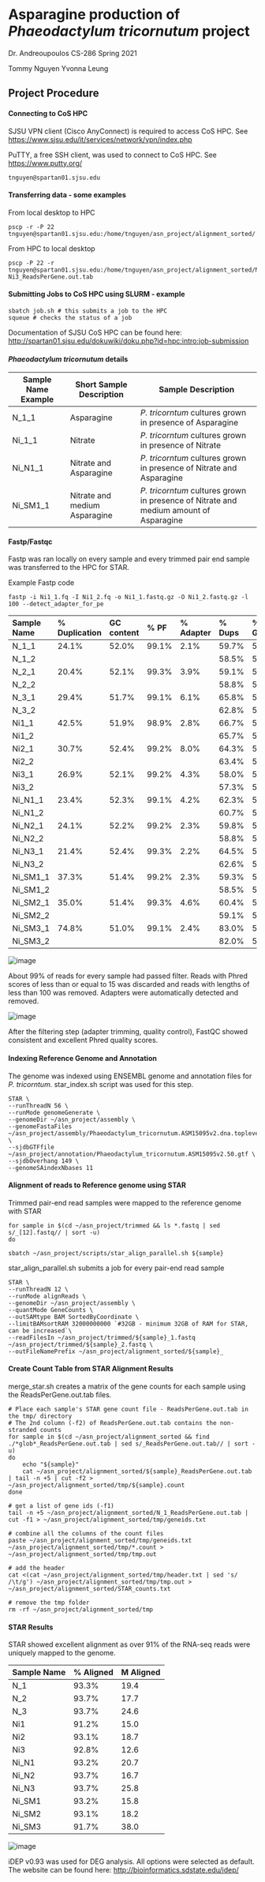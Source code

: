 # Asparagine production of *Phaeodactylum tricornutum* project

Dr. Andreoupoulos
CS-286
Spring 2021

Tommy Nguyen
Yvonna Leung

## Project Procedure

#### Connecting to CoS HPC

SJSU VPN client (Cisco AnyConnect) is required to access CoS HPC. See https://www.sjsu.edu/it/services/network/vpn/index.php

PuTTY, a free SSH client, was used to connect to CoS HPC. See https://www.putty.org/

```
tnguyen@spartan01.sjsu.edu
```

#### Transferring data - some examples

From local desktop to HPC

```
pscp -r -P 22 tnguyen@spartan01.sjsu.edu:/home/tnguyen/asn_project/alignment_sorted/
```

 From HPC to local desktop

```
pscp -P 22 -r tnguyen@spartan01.sjsu.edu:/home/tnguyen/asn_project/alignment_sorted/Ni3_ReadsPerGene.out.tab Ni3_ReadsPerGene.out.tab 
```

#### Submitting Jobs to CoS HPC using SLURM - example

```
sbatch job.sh # this submits a job to the HPC
squeue # checks the status of a job
```

Documentation of SJSU CoS HPC can be found here: http://spartan01.sjsu.edu/dokuwiki/doku.php?id=hpc:intro:job-submission

#### *Phaeodactylum tricornutum* details

| Sample Name Example | Short Sample Description      | Sample Description                                           |
| ------------------- | ----------------------------- | ------------------------------------------------------------ |
| N_1_1               | Asparagine                    | *P. tricorntum* cultures grown in presence of Asparagine     |
| Ni_1_1              | Nitrate                       | *P. tricorntum* cultures grown in presence of Nitrate        |
| Ni_N1_1             | Nitrate and Asparagine        | *P. tricorntum* cultures grown in presence of Nitrate and Asparagine |
| Ni_SM1_1            | Nitrate and medium Asparagine | *P. tricorntum* cultures grown in presence of Nitrate and medium amount of Asparagine |

#### Fastp/Fastqc 

Fastp was ran locally on every sample and every trimmed pair end sample was transferred to the HPC for STAR. 

Example Fastp code

```
fastp -i Ni1_1.fq -I Ni1_2.fq -o Ni1_1.fastq.gz -O Ni1_2.fastq.gz -l 100 --detect_adapter_for_pe
```

| Sample Name | % Duplication | GC content | % PF  | % Adapter | % Dups | % GC | M Seqs |
| :---------- | :------------ | :--------- | :---- | :-------- | :----- | :--- | :----- |
| N_1_1       | 24.1%         | 52.0%      | 99.1% | 2.1%      | 59.7%  | 52%  | 21.0   |
| N_1_2       |               |            |       |           | 58.5%  | 51%  | 21.0   |
| N_2_1       | 20.4%         | 52.1%      | 99.3% | 3.9%      | 59.1%  | 52%  | 19.0   |
| N_2_2       |               |            |       |           | 58.8%  | 52%  | 19.0   |
| N_3_1       | 29.4%         | 51.7%      | 99.1% | 6.1%      | 65.8%  | 51%  | 26.5   |
| N_3_2       |               |            |       |           | 62.8%  | 51%  | 26.5   |
| Ni1_1       | 42.5%         | 51.9%      | 98.9% | 2.8%      | 66.7%  | 51%  | 16.7   |
| Ni1_2       |               |            |       |           | 65.7%  | 51%  | 16.7   |
| Ni2_1       | 30.7%         | 52.4%      | 99.2% | 8.0%      | 64.3%  | 52%  | 20.3   |
| Ni2_2       |               |            |       |           | 63.4%  | 52%  | 20.3   |
| Ni3_1       | 26.9%         | 52.1%      | 99.2% | 4.3%      | 58.0%  | 52%  | 13.6   |
| Ni3_2       |               |            |       |           | 57.3%  | 52%  | 13.6   |
| Ni_N1_1     | 23.4%         | 52.3%      | 99.1% | 4.2%      | 62.3%  | 52%  | 22.4   |
| Ni_N1_2     |               |            |       |           | 60.7%  | 52%  | 22.4   |
| Ni_N2_1     | 24.1%         | 52.2%      | 99.2% | 2.3%      | 59.8%  | 52%  | 18.0   |
| Ni_N2_2     |               |            |       |           | 58.8%  | 52%  | 18.0   |
| Ni_N3_1     | 21.4%         | 52.4%      | 99.3% | 2.2%      | 64.5%  | 52%  | 27.7   |
| Ni_N3_2     |               |            |       |           | 62.6%  | 52%  | 27.7   |
| Ni_SM1_1    | 37.3%         | 51.4%      | 99.2% | 2.3%      | 59.3%  | 51%  | 17.1   |
| Ni_SM1_2    |               |            |       |           | 58.5%  | 51%  | 17.1   |
| Ni_SM2_1    | 35.0%         | 51.4%      | 99.3% | 4.6%      | 60.4%  | 51%  | 19.6   |
| Ni_SM2_2    |               |            |       |           | 59.1%  | 51%  | 19.6   |
| Ni_SM3_1    | 74.8%         | 51.0%      | 99.1% | 2.4%      | 83.0%  | 51%  | 41.8   |
| Ni_SM3_2    |               |            |       |           | 82.0%  | 50%  | 41.8   |

![image](https://drive.google.com/uc?export=view&id=16fFly9Ey9IWl545aBCMhSV3WY4QsAqqX)

About 99% of reads for every sample had passed filter. Reads with Phred scores of less than or equal to 15 was discarded and reads with lengths of less than 100 was removed. Adapters were automatically detected and removed. 

![image](https://drive.google.com/uc?export=view&id=1RLVwFnWUpNw86kGSZxCAx16H4p93eo9c)

After the filtering step (adapter trimming, quality control), FastQC showed consistent and excellent Phred quality scores. 

#### Indexing Reference Genome and Annotation

The genome was indexed using ENSEMBL genome and annotation files for *P. tricorntum.* star_index.sh script was used for this step.

```
STAR \
--runThreadN 56 \
--runMode genomeGenerate \
--genomeDir ~/asn_project/assembly \
--genomeFastaFiles ~/asn_project/assembly/Phaeodactylum_tricornutum.ASM15095v2.dna.toplevel.fa \
--sjdbGTFfile ~/asn_project/annotation/Phaeodactylum_tricornutum.ASM15095v2.50.gtf \
--sjdbOverhang 149 \
--genomeSAindexNbases 11
```

#### Alignment of reads to Reference genome using STAR

Trimmed pair-end read samples were mapped to the reference genome with STAR

~~~
for sample in $(cd ~/asn_project/trimmed && ls *.fastq | sed s/_[12].fastq// | sort -u)
do

sbatch ~/asn_project/scripts/star_align_parallel.sh ${sample}
~~~

star_align_parallel.sh submits a job for every pair-end read sample 

```
STAR \
--runThreadN 12 \
--runMode alignReads \
--genomeDir ~/asn_project/assembly \
--quantMode GeneCounts \
--outSAMtype BAM SortedByCoordinate \
--limitBAMsortRAM 32000000000 `#32GB - minimum 32GB of RAM for STAR, can be increased`\
--readFilesIn ~/asn_project/trimmed/${sample}_1.fastq ~/asn_project/trimmed/${sample}_2.fastq \
--outFileNamePrefix ~/asn_project/alignment_sorted/${sample}_
```

#### Create Count Table from STAR Alignment Results

merge_star.sh creates a matrix of the gene counts for each sample using the ReadsPerGene.out.tab files.

```
# Place each sample's STAR gene count file - ReadsPerGene.out.tab in the tmp/ directory 
# The 2nd column (-f2) of ReadsPerGene.out.tab contains the non-stranded counts
for sample in $(cd ~/asn_project/alignment_sorted && find ./*glob*_ReadsPerGene.out.tab | sed s/_ReadsPerGene.out.tab// | sort -u)
do 
    echo "${sample}"
    cat ~/asn_project/alignment_sorted/${sample}_ReadsPerGene.out.tab | tail -n +5 | cut -f2 > ~/asn_project/alignment_sorted/tmp/${sample}.count
done

# get a list of gene ids (-f1)
tail -n +5 ~/asn_project/alignment_sorted/N_1_ReadsPerGene.out.tab | cut -f1 > ~/asn_project/alignment_sorted/tmp/geneids.txt

# combine all the columns of the count files
paste ~/asn_project/alignment_sorted/tmp/geneids.txt ~/asn_project/alignment_sorted/tmp/*.count > ~/asn_project/alignment_sorted/tmp/tmp.out

# add the header
cat <(cat ~/asn_project/alignment_sorted/tmp/header.txt | sed 's/ /\t/g') ~/asn_project/alignment_sorted/tmp/tmp.out > ~/asn_project/alignment_sorted/STAR_counts.txt

# remove the tmp folder
rm -rf ~/asn_project/alignment_sorted/tmp
```

#### STAR Results

STAR showed excellent alignment as over 91% of the RNA-seq reads were uniquely mapped to the genome. 

| Sample Name | % Aligned | M Aligned |
| :---------- | :-------- | :-------- |
| N_1         | 93.3%     | 19.4      |
| N_2         | 93.7%     | 17.7      |
| N_3         | 93.7%     | 24.6      |
| Ni1         | 91.2%     | 15.0      |
| Ni2         | 93.1%     | 18.7      |
| Ni3         | 92.8%     | 12.6      |
| Ni_N1       | 93.2%     | 20.7      |
| Ni_N2       | 93.7%     | 16.7      |
| Ni_N3       | 93.7%     | 25.8      |
| Ni_SM1      | 93.2%     | 15.8      |
| Ni_SM2      | 93.1%     | 18.2      |
| Ni_SM3      | 91.7%     | 38.0      |

![image](https://drive.google.com/uc?export=view&id=1jeQ1gZBlznupqtH53G7vSQkVeVQ4pSNV)

iDEP v0.93 was used for DEG analysis. All options were selected as default. The website can be found here: http://bioinformatics.sdstate.edu/idep/
